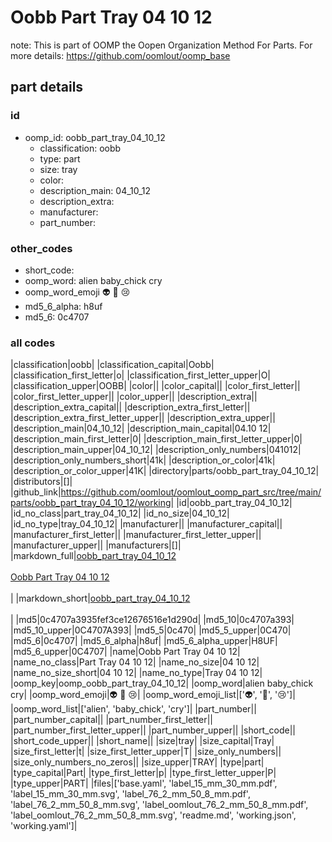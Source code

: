 # Oobb Part Tray 04 10 12  

note: This is part of OOMP the Oopen Organization Method For Parts. For more details: https://github.com/oomlout/oomp_base

##  part details





### id
* oomp_id: oobb_part_tray_04_10_12
  * classification: oobb
  * type: part
  * size: tray
  * color: 
  * description_main: 04_10_12
  * description_extra: 
  * manufacturer: 
  * part_number: 

### other_codes
* short_code: 
* oomp_word: alien baby_chick cry
* oomp_word_emoji :alien: :baby_chick: :cry:
* md5_6_alpha: h8uf
* md5_6: 0c4707

### all codes 
|classification|oobb|
|classification_capital|Oobb|
|classification_first_letter|o|
|classification_first_letter_upper|O|
|classification_upper|OOBB|
|color||
|color_capital||
|color_first_letter||
|color_first_letter_upper||
|color_upper||
|description_extra||
|description_extra_capital||
|description_extra_first_letter||
|description_extra_first_letter_upper||
|description_extra_upper||
|description_main|04_10_12|
|description_main_capital|04.10 12|
|description_main_first_letter|0|
|description_main_first_letter_upper|0|
|description_main_upper|04_10_12|
|description_only_numbers|041012|
|description_only_numbers_short|41k|
|description_or_color|41k|
|description_or_color_upper|41K|
|directory|parts/oobb_part_tray_04_10_12|
|distributors|[]|
|github_link|https://github.com/oomlout/oomlout_oomp_part_src/tree/main/parts/oobb_part_tray_04_10_12/working|
|id|oobb_part_tray_04_10_12|
|id_no_class|part_tray_04_10_12|
|id_no_size|04_10_12|
|id_no_type|tray_04_10_12|
|manufacturer||
|manufacturer_capital||
|manufacturer_first_letter||
|manufacturer_first_letter_upper||
|manufacturer_upper||
|manufacturers|[]|
|markdown_full|[oobb_part_tray_04_10_12](https://github.com/oomlout/oomlout_oomp_part_src/tree/main/parts/oobb_part_tray_04_10_12/working)<br>[](https://github.com/oomlout/oomlout_oomp_part_src/tree/main/parts/oobb_part_tray_04_10_12/working)<br>[Oobb Part Tray 04 10 12](https://github.com/oomlout/oomlout_oomp_part_src/tree/main/parts/oobb_part_tray_04_10_12/working)<br><br>|
|markdown_short|[oobb_part_tray_04_10_12](https://github.com/oomlout/oomlout_oomp_part_src/tree/main/parts/oobb_part_tray_04_10_12/working)<br><br>|
|md5|0c4707a3935fef3ce12676516e1d290d|
|md5_10|0c4707a393|
|md5_10_upper|0C4707A393|
|md5_5|0c470|
|md5_5_upper|0C470|
|md5_6|0c4707|
|md5_6_alpha|h8uf|
|md5_6_alpha_upper|H8UF|
|md5_6_upper|0C4707|
|name|Oobb Part Tray 04 10 12|
|name_no_class|Part Tray 04 10 12|
|name_no_size|04 10 12|
|name_no_size_short|04 10 12|
|name_no_type|Tray 04 10 12|
|oomp_key|oomp_oobb_part_tray_04_10_12|
|oomp_word|alien baby_chick cry|
|oomp_word_emoji|:alien: :baby_chick: :cry:|
|oomp_word_emoji_list|[':alien:', ':baby_chick:', ':cry:']|
|oomp_word_list|['alien', 'baby_chick', 'cry']|
|part_number||
|part_number_capital||
|part_number_first_letter||
|part_number_first_letter_upper||
|part_number_upper||
|short_code||
|short_code_upper||
|short_name||
|size|tray|
|size_capital|Tray|
|size_first_letter|t|
|size_first_letter_upper|T|
|size_only_numbers||
|size_only_numbers_no_zeros||
|size_upper|TRAY|
|type|part|
|type_capital|Part|
|type_first_letter|p|
|type_first_letter_upper|P|
|type_upper|PART|
|files|['base.yaml', 'label_15_mm_30_mm.pdf', 'label_15_mm_30_mm.svg', 'label_76_2_mm_50_8_mm.pdf', 'label_76_2_mm_50_8_mm.svg', 'label_oomlout_76_2_mm_50_8_mm.pdf', 'label_oomlout_76_2_mm_50_8_mm.svg', 'readme.md', 'working.json', 'working.yaml']|
